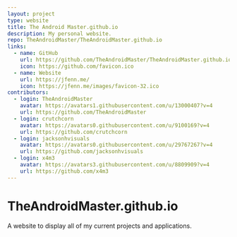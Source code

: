 ```yaml
---
layout: project
type: website
title: The Android Master.github.io
description: My personal website.
repo: TheAndroidMaster/TheAndroidMaster.github.io
links:
  - name: GitHub
    url: https://github.com/TheAndroidMaster/TheAndroidMaster.github.io
    icon: https://github.com/favicon.ico
  - name: Website
    url: https://jfenn.me/
    icon: https://jfenn.me/images/favicon-32.ico
contributors:
  - login: TheAndroidMaster
    avatar: https://avatars1.githubusercontent.com/u/13000407?v=4
    url: https://github.com/TheAndroidMaster
  - login: crutchcorn
    avatar: https://avatars0.githubusercontent.com/u/9100169?v=4
    url: https://github.com/crutchcorn
  - login: jacksonhvisuals
    avatar: https://avatars0.githubusercontent.com/u/29767267?v=4
    url: https://github.com/jacksonhvisuals
  - login: x4m3
    avatar: https://avatars3.githubusercontent.com/u/8809909?v=4
    url: https://github.com/x4m3
---
```


# TheAndroidMaster.github.io

A website to display all of my current projects and applications.
